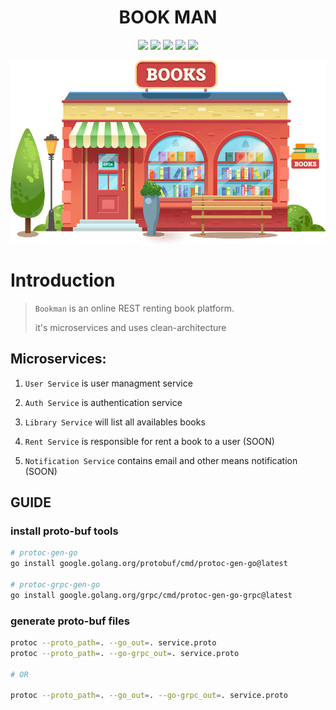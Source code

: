 <!-- TITLE -->
<h1 align="center">BOOK MAN</h1>

<!-- BADGES -->
<p align="center">
  <img src="https://img.shields.io/github/release/mohammadne/bookman.svg?style=for-the-badge">
  <img src="https://img.shields.io/codecov/c/gh/mohammadne/bookman?logo=codecov&style=for-the-badge">
  <img src="https://img.shields.io/github/license/mohammadne/bookman?style=for-the-badge">
  <img src="https://img.shields.io/github/stars/mohammadne/bookman?style=for-the-badge">
  <img src="https://img.shields.io/github/downloads/mohammadne/bookman/total.svg?style=for-the-badge">
</p>

<p align="center">
  <img src="assets/logo.png" />
</p>

# Introduction
> `Bookman` is an online REST renting book platform.
>
> it's microservices and uses clean-architecture

## Microservices:

1. `User Service` is user managment service

2. `Auth Service` is authentication service

3. `Library Service` will list all availables books

4. `Rent Service` is responsible for rent a book to a user (SOON)

5. `Notification Service` contains email and other means notification (SOON)

## GUIDE

### install proto-buf tools

``` zsh
# protoc-gen-go
go install google.golang.org/protobuf/cmd/protoc-gen-go@latest 

# protoc-grpc-gen-go
go install google.golang.org/grpc/cmd/protoc-gen-go-grpc@latest 
```

### generate proto-buf files

``` zsh
protoc --proto_path=. --go_out=. service.proto
protoc --proto_path=. --go-grpc_out=. service.proto

# OR

protoc --proto_path=. --go_out=. --go-grpc_out=. service.proto
```

